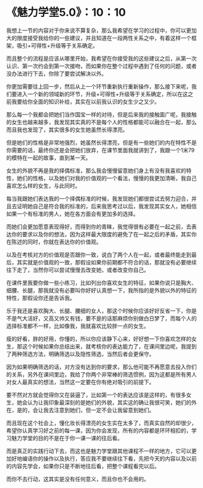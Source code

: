 # 《魅力学堂5.0》：10：10

我想上一节的内容对于你来说不算复杂，那么我希望在学习的过程中，你可以更加大的限度接受我给你的一些建议，并且知道在一段两性关系之中，有着这样一个框架，吸引+可得性+升级等于关系确定。

而且整个的流程是应该从哪里开始，我希望在你接受我的这些建议之后，从第一次认识、第一次约会到第一次接吻，而如果你在整个过程中遇到了任何的问题，或者没办法进行下去，你除了要尝试解决以外。

你更加需要往上回一步，然后从上一个环节重新执行重新操作，那么接下来呢，我们要进入一个新的领域新的环节，升级+可得性+升级等于关系确定，所以在这之前我要给你全面的知识补给，其实在以前我认识的女生少之又少。

那么每一个我都会把她们当作国宝一样的对待，但是后来我的接触面广呢，我接触的女生也越来越多，我发现其实真的不是每个人的性格都能可以融合在一起，那么而且我也发现了，其实很多的女生她虽然长得漂亮。

但是她们的性格是非常地强烈，她虽然长得漂亮，但是有一些她们的内在特性不是你需要的话，最终你还是会把她们放弃，在课节里面我就讲到了，我跟一个1米79的模特在一起的故事，直到某一天。

女生的外貌不再是我的择偶标准，那么我会慢慢留意她们身上有没有我喜欢的特性，她们的性格，以及她们对我的价值观的一个看法，慢慢的我更加清晰，我自己喜欢怎么样的女生，与此同时。

每当我跟她们表达我的一个择偶标准的时候，我发现她们都很尝试去努力迎合，并且去证明她自己是符合我的标准的，后来我思考过以后，我发现其实女人，她相信如果一个有标准的男人，她在各方面会有更加多的选择。

而她们会更加愿意表现得好，而得到你的青睐，我觉得很有必要在一起之前，去表达你的要求以及你的想法，因为这样最大限度的避免了在一起之后的矛盾，其实你在陈述的同时，你就在表达你的价值观。

以及在考核对方的价值观是否跟你一致，说白了两个人在一起，或者最终能走到最后，其实就是价值观的一致，那假设如果你前期都不符合的话，那就没有必要继续往下走了，当然你可以尝试慢慢去改变她，或者改变你自己。

在课件里我要你做一些小练习，比如列出你喜欢女生的特征，如果你说只是胸大、细腰、长腿，那我就没有必要叫你好好认真想一下，我所指的是外貌以外的特征的特性，那假设你还是告诉我。

乐于我还是喜欢胸大、长腿、腰细的女人，那这个时候你应该好好反省一下，你是不是气大活好，又高又帅又有钱，要不是的话那麻烦你别做白日梦了，而每个人的选择标准都不一样，比如像我，我就喜欢比较胖一点的女生。

瘦的好看，胖的好用，你懂的，所以你应该静下心来，好好想一下你喜欢怎样的女生，那这个时候如果你总结出来，就考核你的表达能力了，在课间里边呢，我提到了两种筛选方法，明确筛选以及隐性筛选，当然后者会更保守。

因为如果明确筛选的话，对方没有达到你的要求，那么他可能不再愿意去投入你们的关系，另外在课间里边，我给了你两个非常棒的筛选惯例，因为这都是所有男人对女人最真实的想法，当然这一定要在你有绝对吸引的前提下。

要不然对方就会觉得你又在装逼了，比如第一个的表达应该是这样的，有很多女生，她会认为让我印象最深刻的是她们的外貌，其实这的确让我很可笑，她们的外在，是的，会让我去注意到她们，但一定不会让我留意到她们。

而且现在这个社会上，懂化妆长得漂亮的女生实在太多了，而真实自然的却很少，希望你认真学习好之前的每一课，因为你会发现，所有的内容都是环环相扣的，学习魅力学堂的目的不是在于你一课一课的往后看。

而是真正的实践行动下去，而这也是魅力学堂跟其他课程不一样的地方，它可以更加好地编语你的操作以及执行，答应我不要继续往下看，先把今天的内容以及以前的内容先学会，如果你只是不断地往后看，把整个课程看完以后。

而你不去行动，这其实是没有任何意义，而且你也不会用的。